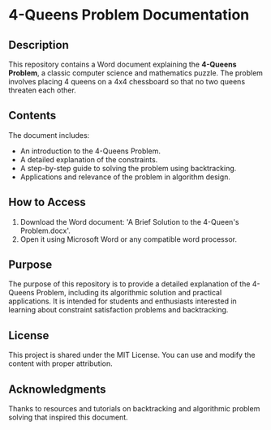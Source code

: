 # 4-Queens Problem Documentation

## Description
This repository contains a Word document explaining the **4-Queens Problem**, a classic computer science and mathematics puzzle. The problem involves placing 4 queens on a 4x4 chessboard so that no two queens threaten each other.

## Contents
The document includes:
- An introduction to the 4-Queens Problem.
- A detailed explanation of the constraints.
- A step-by-step guide to solving the problem using backtracking.
- Applications and relevance of the problem in algorithm design.

## How to Access
1. Download the Word document: 'A Brief Solution to the 4-Queen's Problem.docx'.
2. Open it using Microsoft Word or any compatible word processor.

## Purpose
The purpose of this repository is to provide a detailed explanation of the 4-Queens Problem, including its algorithmic solution and practical applications. It is intended for students and enthusiasts interested in learning about constraint satisfaction problems and backtracking.

## License
This project is shared under the MIT License. You can use and modify the content with proper attribution.

## Acknowledgments
Thanks to resources and tutorials on backtracking and algorithmic problem solving that inspired this document.
